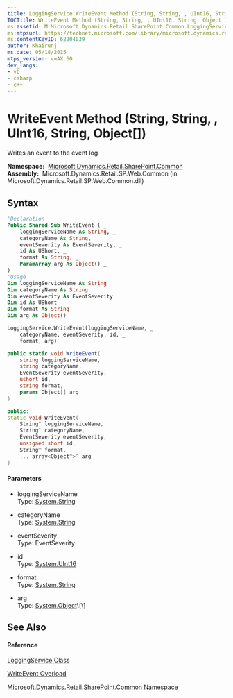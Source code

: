 ```yaml
---
title: LoggingService.WriteEvent Method (String, String, , UInt16, String, Object ) (Microsoft.Dynamics.Retail.SharePoint.Common)
TOCTitle: WriteEvent Method (String, String, , UInt16, String, Object )
ms:assetid: M:Microsoft.Dynamics.Retail.SharePoint.Common.LoggingService.WriteEvent(System.String,System.String,Microsoft.SharePoint.Administration.EventSeverity,System.UInt16,System.String,System.Object[])
ms:mtpsurl: https://technet.microsoft.com/library/microsoft.dynamics.retail.sharepoint.common.loggingservice.writeevent(v=AX.60)
ms:contentKeyID: 62204039
author: Khairunj
ms.date: 05/18/2015
mtps_version: v=AX.60
dev_langs:
- vb
- csharp
- c++
---
```


# WriteEvent Method (String, String, , UInt16, String, Object[])

Writes an event to the event log

**Namespace:**  [Microsoft.Dynamics.Retail.SharePoint.Common](microsoft-dynamics-retail-sharepoint-common-namespace.md)  
**Assembly:**  Microsoft.Dynamics.Retail.SP.Web.Common (in Microsoft.Dynamics.Retail.SP.Web.Common.dll)

## Syntax

``` vb
'Declaration
Public Shared Sub WriteEvent ( _
    loggingServiceName As String, _
    categoryName As String, _
    eventSeverity As EventSeverity, _
    id As UShort, _
    format As String, _
    ParamArray arg As Object() _
)
'Usage
Dim loggingServiceName As String
Dim categoryName As String
Dim eventSeverity As EventSeverity
Dim id As UShort
Dim format As String
Dim arg As Object()

LoggingService.WriteEvent(loggingServiceName, _
    categoryName, eventSeverity, id, _
    format, arg)
```

``` csharp
public static void WriteEvent(
    string loggingServiceName,
    string categoryName,
    EventSeverity eventSeverity,
    ushort id,
    string format,
    params Object[] arg
)
```

``` c++
public:
static void WriteEvent(
    String^ loggingServiceName, 
    String^ categoryName, 
    EventSeverity eventSeverity, 
    unsigned short id, 
    String^ format, 
    ... array<Object^>^ arg
)
```

#### Parameters

  - loggingServiceName  
    Type: [System.String](https://technet.microsoft.com/library/s1wwdcbf\(v=ax.60\))  

<!-- end list -->

  - categoryName  
    Type: [System.String](https://technet.microsoft.com/library/s1wwdcbf\(v=ax.60\))  

<!-- end list -->

  - eventSeverity  
    Type: EventSeverity  

<!-- end list -->

  - id  
    Type: [System.UInt16](https://technet.microsoft.com/library/s6eyk10z\(v=ax.60\))  

<!-- end list -->

  - format  
    Type: [System.String](https://technet.microsoft.com/library/s1wwdcbf\(v=ax.60\))  

<!-- end list -->

  - arg  
    Type: [System.Object](https://technet.microsoft.com/library/e5kfa45b\(v=ax.60\))\[\]  

## See Also

#### Reference

[LoggingService Class](loggingservice-class-microsoft-dynamics-retail-sharepoint-common.md)

[WriteEvent Overload](loggingservice-writeevent-method-microsoft-dynamics-retail-sharepoint-common.md)

[Microsoft.Dynamics.Retail.SharePoint.Common Namespace](microsoft-dynamics-retail-sharepoint-common-namespace.md)

